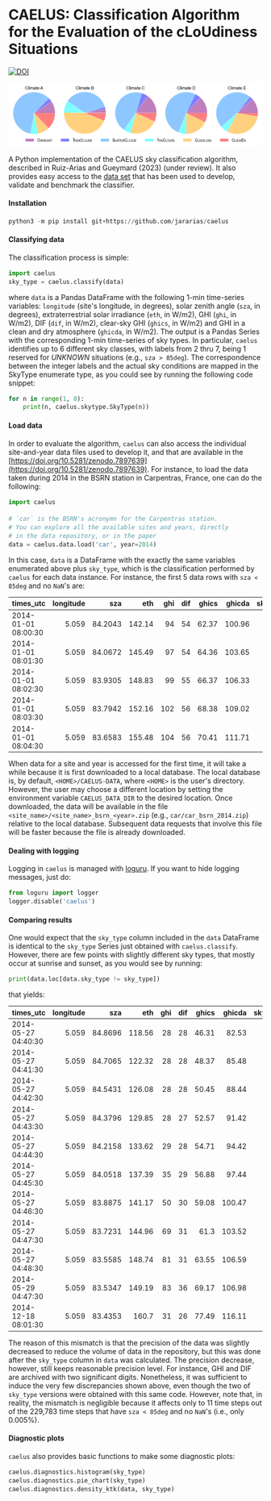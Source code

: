 # CAELUS: Classification Algorithm for the Evaluation of the cLoUdiness Situations

[![DOI](https://zenodo.org/badge/DOI/10.5281/zenodo.7897639.svg)](https://doi.org/10.5281/zenodo.7897639)

<p align="center">
    <img src="assets/sky_type_pie_all_climates.png" alt="Sky type distribution">
</p>


A Python implementation of the CAELUS sky classification algorithm, described in Ruiz-Arias and Gueymard (2023) (under review). It also provides easy access to the [data set](https://doi.org/10.5281/zenodo.7897639) that has been used to develop, validate and benchmark the classifier.

#### Installation

```python
python3 -m pip install git+https://github.com/jararias/caelus
```

#### Classifying data

The classification process is simple:

```python
import caelus
sky_type = caelus.classify(data)
````

where `data` is a Pandas DataFrame with the following 1-min time-series variables: `longitude` (site's longitude, in degrees), solar zenith angle (`sza`, in degrees), extraterrestrial solar irradiance (`eth`, in W/m2), GHI (`ghi`, in W/m2), DIF (`dif`, in W/m2), clear-sky GHI (`ghics`, in W/m2) and GHI in a clean and dry atmosphere (`ghicda`, in W/m2). The output is a Pandas Series with the corresponding 1-min time-series of sky types. In particular, `caelus` identifies up to 6 different sky classes, with labels from 2 thru 7, being 1 reserved for _UNKNOWN_ situations (e.g., `sza > 85deg`). The correspondence between the integer labels and the actual sky conditions are mapped in the SkyType enumerate type, as you could see by running the following code snippet:

```python
for n in range(1, 8):
    print(n, caelus.skytype.SkyType(n))
```

#### Load data

In order to evaluate the algorithm, `caelus` can also access the individual site-and-year data files used to develop it, and that are available in the [https://doi.org/10.5281/zenodo.7897639](https://doi.org/10.5281/zenodo.7897639). For instance, to load the data taken during 2014 in the BSRN station in Carpentras, France, one can do the following:

```python
import caelus

# `car` is the BSRN's acronymn for the Carpentras station.
# You can explore all the available sites and years, directly
# in the data repository, or in the paper
data = caelus.data.load('car', year=2014)
```

In this case, `data` is a DataFrame with the exactly the same variables enumerated above plus `sky_type`, which is the classification performed by `caelus` for each data instance. For instance, the first 5 data rows with `sza < 85deg` and no `NaN`'s are:

| times_utc           |   longitude |     sza |    eth |   ghi |   dif |   ghics |   ghicda |   sky_type |
|:--------------------|------------:|--------:|-------:|------:|------:|--------:|---------:|-----------:|
| 2014-01-01 08:00:30 |       5.059 | 84.2043 | 142.14 |    94 |    54 |   62.37 |   100.96 |          4 |
| 2014-01-01 08:01:30 |       5.059 | 84.0672 | 145.49 |    97 |    54 |   64.36 |   103.65 |          4 |
| 2014-01-01 08:02:30 |       5.059 | 83.9305 | 148.83 |    99 |    55 |   66.37 |   106.33 |          4 |
| 2014-01-01 08:03:30 |       5.059 | 83.7942 | 152.16 |   102 |    56 |   68.38 |   109.02 |          4 |
| 2014-01-01 08:04:30 |       5.059 | 83.6583 | 155.48 |   104 |    56 |   70.41 |   111.71 |          4 |

When data for a site and year is accessed for the first time, it will take a while because it is first downloaded to a local database. The local database is, by default, `<HOME>/CAELUS-DATA`, where `<HOME>` is the user's directory. However, the user may choose a different location by setting the environment variable `CAELUS_DATA_DIR` to the desired location. Once downloaded, the data will be available in the file `<site_name>/<site_name>_bsrn_<year>.zip` (e.g., `car/car_bsrn_2014.zip`) relative to the local database. Subsequent data requests that involve this file will be faster because the file is already downloaded.

#### Dealing with logging

Logging in `caelus` is managed with [loguru](https://loguru.readthedocs.io/en/stable/). If you want to hide logging messages, just do:

```python
from loguru import logger
logger.disable('caelus')
```

#### Comparing results

One would expect that the `sky_type` column included in the `data` DataFrame is identical to the `sky_type` Series just obtained with `caelus.classify`. However, there are few points with slightly different sky types, that mostly occur at sunrise and sunset, as you would see by running:

```python
print(data.loc[data.sky_type != sky_type])
```

that yields:

| times_utc           |   longitude |     sza |    eth |   ghi |   dif |   ghics |   ghicda |   sky_type |
|:--------------------|------------:|--------:|-------:|------:|------:|--------:|---------:|-----------:|
| 2014-05-27 04:40:30 |       5.059 | 84.8696 | 118.56 |    28 |    28 |   46.31 |    82.53 |          4 |
| 2014-05-27 04:41:30 |       5.059 | 84.7065 | 122.32 |    28 |    28 |   48.37 |    85.48 |          4 |
| 2014-05-27 04:42:30 |       5.059 | 84.5431 | 126.08 |    28 |    28 |   50.45 |    88.44 |          4 |
| 2014-05-27 04:43:30 |       5.059 | 84.3796 | 129.85 |    28 |    27 |   52.57 |    91.42 |          4 |
| 2014-05-27 04:44:30 |       5.059 | 84.2158 | 133.62 |    29 |    28 |   54.71 |    94.42 |          4 |
| 2014-05-27 04:45:30 |       5.059 | 84.0518 | 137.39 |    35 |    29 |   56.88 |    97.44 |          4 |
| 2014-05-27 04:46:30 |       5.059 | 83.8875 | 141.17 |    50 |    30 |   59.08 |   100.47 |          4 |
| 2014-05-27 04:47:30 |       5.059 | 83.7231 | 144.96 |    69 |    31 |   61.3  |   103.52 |          4 |
| 2014-05-27 04:48:30 |       5.059 | 83.5585 | 148.74 |    81 |    31 |   63.55 |   106.59 |          4 |
| 2014-05-29 04:47:30 |       5.059 | 83.5347 | 149.19 |    83 |    36 |   69.17 |   106.98 |          4 |
| 2014-12-18 08:01:30 |       5.059 | 83.4353 | 160.7  |    31 |    26 |   77.49 |   116.11 |          2 |

The reason of this mismatch is that the precision of the data was slightly decreased to reduce the volume of data in the repository, but this was done after the `sky_type` column in `data` was calculated. The precision decrease, however, still keeps reasonable precision level. For instance, GHI and DIF are archived with two significant digits. Nonetheless, it was sufficient to induce the very few discrepancies shown above, even though the two of `sky_type` versions were obtained with this same code. However, note that, in reality, the mismatch is negligible because it affects only to 11 time steps out of the 229,783 time steps that have `sza < 85deg` and no `NaN`'s (i.e., only 0.005%).

#### Diagnostic plots

`caelus` also provides basic functions to make some diagnostic plots:

```python
caelus.diagnostics.histogram(sky_type)
caelus.diagnostics.pie_chart(sky_type)
caelus.diagnostics.density_ktk(data, sky_type)
```
